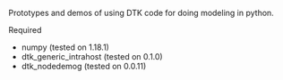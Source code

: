 
Prototypes and demos of using DTK code for doing modeling in python.

Required
- numpy (tested on 1.18.1)
- dtk_generic_intrahost (tested on 0.1.0)
- dtk_nodedemog (tested on 0.0.11)
